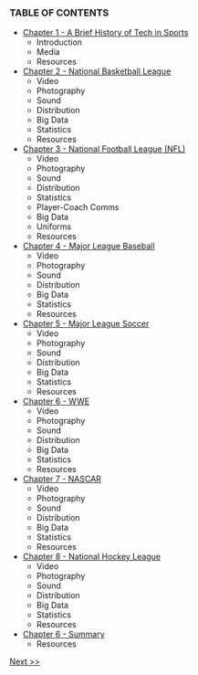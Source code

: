 ### TABLE OF CONTENTS

* [Chapter 1 - A Brief History of Tech in Sports](020-chapter-01.md)
  * Introduction
  * Media
  * Resources
* [Chapter 2 - National Basketball League](030-chapter-02.md)
  * Video
  * Photography
  * Sound
  * Distribution
  * Big Data
  * Statistics
  * Resources
* [Chapter 3 - National Football League (NFL)](040-chapter-03.md)
  * Video
  * Photography
  * Sound
  * Distribution
  * Statistics
  * Player-Coach Comms
  * Big Data
  * Uniforms
  * Resources
* [Chapter 4 - Major League Baseball](050-chapter-04.md)
  * Video
  * Photography
  * Sound
  * Distribution
  * Big Data
  * Statistics
  * Resources
* [Chapter 5 - Major League Soccer](060-chapter-05.md)
  * Video
  * Photography
  * Sound
  * Distribution
  * Big Data
  * Statistics
  * Resources
* [Chapter 6 - WWE](070-chapter-06.md)
  * Video
  * Photography
  * Sound
  * Distribution
  * Big Data
  * Statistics
  * Resources
* [Chapter 7 - NASCAR](080-chapter-07.md)
  * Video
  * Photography
  * Sound
  * Distribution
  * Big Data
  * Statistics
  * Resources
* [Chapter 8 - National Hockey League](090-chapter-08.md)
  * Video
  * Photography
  * Sound
  * Distribution
  * Big Data
  * Statistics
  * Resources
* [Chapter 6 - Summary](070-chapter-06.md)
  * Resources

[Next >>](010-chapter-00.md)
